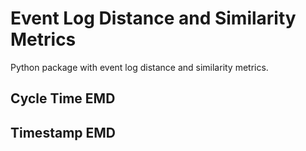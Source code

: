 # Event Log Distance and Similarity Metrics

Python package with event log distance and similarity metrics.

## Cycle Time EMD

## Timestamp EMD
